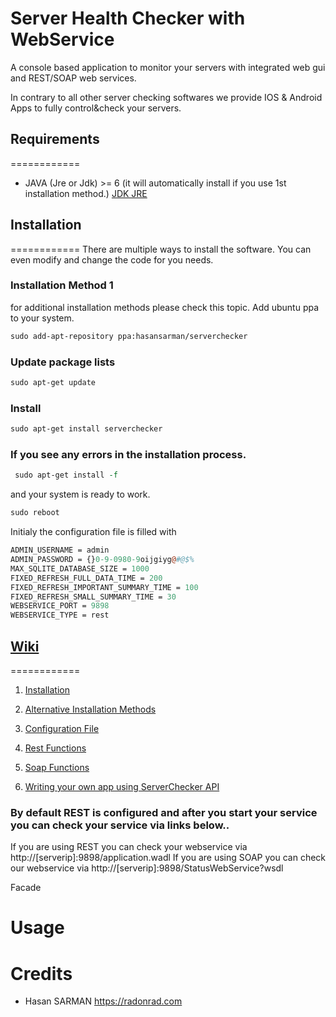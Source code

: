 # Server Health Checker with WebService
 




A console based application to monitor your servers with integrated web gui and REST/SOAP web services.

In contrary to all other server checking softwares we provide IOS  & Android Apps to fully control&check your servers.





## Requirements
============

* JAVA (Jre or Jdk) >= 6 (it will automatically install if you use 1st installation method.)
[JDK JRE](http://www.oracle.com/technetwork/java/javase/downloads/index.html)


## Installation 
============
There are multiple ways to install the software. You can even modify and change the code for you needs.

### Installation Method 1
for additional installation methods please check this topic.
 Add ubuntu ppa to your system.
  ```perl
 sudo add-apt-repository ppa:hasansarman/serverchecker

 ```
 ### Update package lists
 ```perl
 sudo apt-get update 
 ``` 
 ### Install
 ```perl
 sudo apt-get install serverchecker
 ```
 ### If you see any errors in the installation process.
 ```perl
  sudo apt-get install -f
 ```
 and your system is ready to work.
 ```perl
 sudo reboot
 ```
 Initialy the configuration file is filled with
 ```perl
 ADMIN_USERNAME = admin
 ADMIN_PASSWORD = {}0-9-0980-9oijgiyg@#@$%
 MAX_SQLITE_DATABASE_SIZE = 1000
 FIXED_REFRESH_FULL_DATA_TIME = 200
 FIXED_REFRESH_IMPORTANT_SUMMARY_TIME = 100
 FIXED_REFRESH_SMALL_SUMMARY_TIME = 30
 WEBSERVICE_PORT = 9898
 WEBSERVICE_TYPE = rest
 ```
 
 
 
 ## [Wiki](https://github.com/hasansarman/ServerHealthCheckerwithWebService/wiki) 
============
 1. [Installation](https://github.com/hasansarman/ServerHealthCheckerwithWebService/wiki/Installation)

2. [Alternative Installation Methods](https://github.com/hasansarman/ServerHealthCheckerwithWebService/wiki/Alternative-Installation-Methods)

3. [Configuration File](https://github.com/hasansarman/ServerHealthCheckerwithWebService/wiki/Configuration-File)

4. [Rest Functions](https://github.com/hasansarman/ServerHealthCheckerwithWebService/wiki/Rest-Functions)
 
5. [Soap Functions](https://github.com/hasansarman/ServerHealthCheckerwithWebService/wiki/Soap-Functions)

6. [Writing your own app using ServerChecker API](https://github.com/hasansarman/ServerHealthCheckerwithWebService/wiki/Writing-your-own-app-using-ServerChecker-API)
 
 
### By default REST is configured and after you start your service you can check your service via links below..
 If you are using REST you can check your webservice via http://[serverip]:9898/application.wadl
 If you are using SOAP you can check our webservice via http://[serverip]:9898/StatusWebService?wsdl
           
   



Facade

    


Usage
=====

 

Credits
=======

* Hasan SARMAN https://radonrad.com
